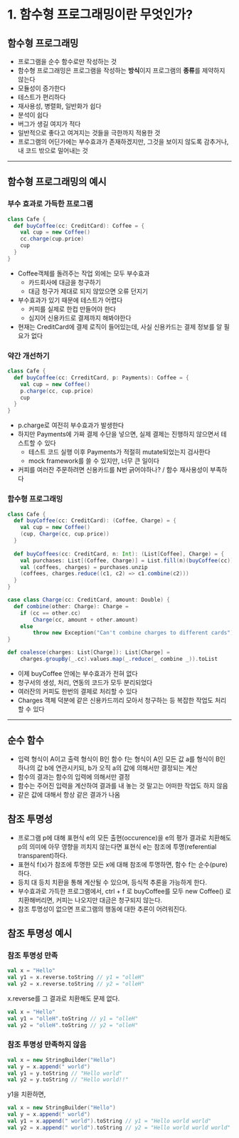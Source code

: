 # 1. 함수형 프로그래밍이란 무엇인가?

## 함수형 프로그래밍

- 프로그램을 순수 함수로만 작성하는 것
- 함수형 프로그래밍은 프로그램을 작성하는 **방식**이지 프로그램의 **종류**를 제약하지 않는다
- 모듈성이 증가한다
- 테스트가 편리하다
- 재사용성, 병렬화, 일반화가 쉽다
- 분석이 쉽다
- 버그가 생길 여지가 적다
- 일반적으로 좋다고 여겨지는 것들을 극한까지 적용한 것
- 프로그램의 어딘가에는 부수효과가 존재하겠지만, 그것을 보이지 않도록 감추거나, 내 코드 밖으로 밀어내는 것

---

## 함수형 프로그래밍의 예시

###  부수 효과로 가득한 프로그램

``` scala
class Cafe {
  def buyCoffee(cc: CreditCard): Coffee = {
    val cup = new Coffee()
    cc.charge(cup.price)
    cup
  }
}
```

- Coffee객체를 돌려주는 작업 외에는 모두 부수효과
  - 카드회사에 대금을 청구하기
  - 대금 청구가 제대로 되지 않았으면 오류 던지기
- 부수효과가 있기 때문에 테스트가 어렵다
  - 커피를 실제로 한컵 만들어야 한다
  - 심지어 신용카드로 결제까지 해봐야한다
- 현재는 CreditCard에 결제 로직이 들어있는데, 사실 신용카드는 결제 정보를 알 필요가 없다

### 약간 개선하기

```scala
class Cafe {
  def buyCoffee(cc: CrreditCard, p: Payments): Coffee = {
    val cup = new Coffee()
    p.charge(cc, cup.price)
    cup
  }
}
```

- p.charge로 여전히 부수효과가 발생한다
- 하지만 Payments에 가짜 결제 수단을 넣으면, 실제 결제는 진행하지 않으면서 테스트할 수 있다
  - 테스트 코드 실행 이후 Payments가 적절히 mutate되었는지 검사한다
  - mock framework를 쓸 수 있지만, 너무 큰 일이다
- 커피를 여러잔 주문하려면 신용카드를 N번 긁어야하나? / 함수 재사용성이 부족하다

### 함수형 프로그래밍

```scala
class Cafe {
  def buyCoffee(cc: CreditCard): (Coffee, Charge) = {
    val cup = new Coffee()
    (cup, Charge(cc, cup.price))
  }
  
  def buyCoffees(cc: CreditCard, n: Int): (List[Coffee], Charge) = {
    val purchases: List[(Coffee, Charge)] = List.fill(n)(buyCoffee(cc))
    val (coffees, charges) = purchases.unzip
    (coffees, charges.reduce((c1, c2) => c1.combine(c2)))
  }
}

case class Charge(cc: CreditCard, amount: Double) {
  def combine(other: Charge): Charge =
  	if (cc == other.cc)
  		Charge(cc, amount + other.amount)
  	else
  		throw new Exception("Can't combine charges to different cards") 
}

def coalesce(charges: List[Charge]): List[Charge] =
	charges.groupBy(_.cc).values.map(_.reduce(_ combine _)).toList
```

- 이제 buyCoffee 안에는 부수효과가 전혀 없다
- 청구서의 생성, 처리, 연동의 코드가 모두 분리되었다
- 여러잔의 커피도 한번의 결제로 처리할 수 있다
- Charges 객체 덕분에 같은 신용카드끼리 모아서 청구하는 등 복잡한 작업도 처리할 수 있다

---

## 순수 함수

- 입력 형식이 A이고 출력 형식이 B인 함수 f는 형식이 A인 모든 값 a를 형식이 B인 하나의 값 b에 연관시키되, b가 오직 a의 값에 의해서만 결정되는 계산
- 함수의 결과는 함수의 입력에 의해서만 결정
- 함수는 주어진 입력을 계산하여 결과를 내 놓는 것 말고는 어떠한 작업도 하지 않음
- 같은 값에 대해서 항상 같은 결과가 나옴

## 참조 투명성

- 프로그램 p에 대해 표현식 e의 모든 출현(occurence)을 e의 평가 결과로 치환해도 p의 의미에 아무 영향을 끼치지 않는다면 표현식 e는 참조에 투명(referential transparent)하다.
- 표현식 f(x)가 참조에 투명한 모든 x에 대해 참조에 투명하면, 함수 f는 순수(pure)하다.
- 등치 대 등치 치환을 통해 계산될 수 있으며, 등식적 추론을 가능하게 한다.
- 부수효과로 가득한 프로그램에서, ctrl + f 로 buyCoffee를 모두 new Coffee() 로 치환해버리면, 커피는 나오지만 대금은 청구되지 않는다.
- 참조 투명성이 없으면 프로그램의 행동에 대한 추론이 어려워진다.

## 참조 투명성 예시

### 참조 투명성 만족

```scala
val x = "Hello"
val y1 = x.reverse.toString // y1 = "olleH"
val y2 = x.reverse.toString // y2 = "olleH"
```

x.reverse를 그 결과로 치환해도 문제 없다.

```scala
val x = "Hello"
val y1 = "olleH".toString // y1 = "olleH"
val y2 = "olleH".toString // y2 = "olleH"
```

### 참조 투명성 만족하지 않음

```scala
val x = new StringBuilder("Hello")
val y = x.append(" world")
val y1 = y.toString // "Hello world"
val y2 = y.toString // "Hello world!!"
```

y1을 치환하면,

```scala
val x = new StringBuilder("Hello")
val y = x.append(" world")
val y1 = x.append(" world").toString // y1 = "Hello world world"
val y2 = x.append(" world").toString // y2 = "Hello world world world"
```


